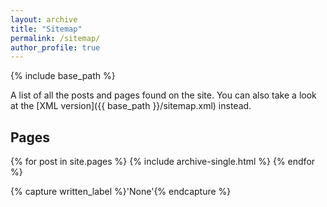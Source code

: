 ```yaml
---
layout: archive
title: "Sitemap"
permalink: /sitemap/
author_profile: true
---
```


{% include base_path %}

A list of all the posts and pages found on the site. You can also take a look at the [XML version]({{ base_path }}/sitemap.xml) instead.


<h2>Pages</h2>
{% for post in site.pages %}
  {% include archive-single.html %}
{% endfor %}

<!---
<h2>Posts</h2>
{% for post in site.posts %}
  {% include archive-single.html %}
{% endfor %}
-->

{% capture written_label %}'None'{% endcapture %}

<!---
{% for collection in site.collections %}
{% unless collection.output == false or collection.label == "posts" %}
  {% capture label %}{{ collection.label }}{% endcapture %}
  {% if label != written_label %}
  <h2>{{ label }}</h2>
  {% capture written_label %}{{ label }}{% endcapture %}
  {% endif %}
{% endunless %}
{% for post in collection.docs %}
  {% unless collection.output == false or collection.label == "posts" %}
  {% include archive-single.html %}
  {% endunless %}
{% endfor %}
{% endfor %}
-->


